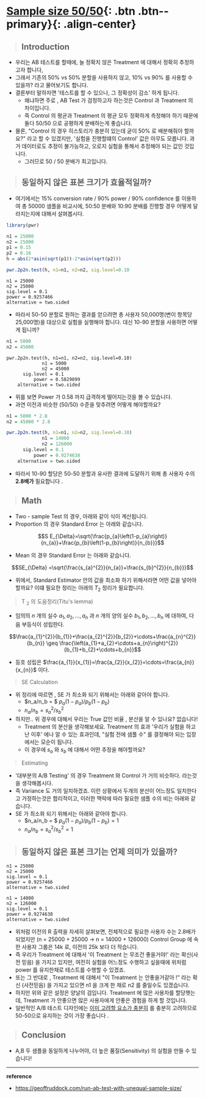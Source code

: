 # [Sample size 50/50](#link){: .btn .btn--primary}{: .align-center}

> ## Introduction

- 우리는 AB 테스트를 할때에, 늘 정확치 않은 Treatment 에 대해서 정확히 추정하고자 합니다,
- 그래서 기존의 50% vs 50% 분할을 사용하지 않고, 10% vs 90% 를 사용할 수 있을까? 라고 물어보기도 합니다.
- 결론부터 말하자면 '테스트를 할 수 있으나, 그 정확성이 감소' 하게 됩니다.
  - 왜냐하면 주로 , AB Test 가 검정하고자 하는것은 Control 과 Treatment 의 차이입니다.
  - 즉 Control 의 평균과 Treatment 의 평균 모두 정확하게 측정해야 하기 때문에 둘다 50/50 으로 공평하게 분배하는게 좋습니다.
- 물론, "Control 의 경우 히스토리가 충분히 있는데 굳이 50% 로 배분해줘야 할까요?" 라고 할 수 있겠지만,  '실험을 진행할떄의 Control' 값은 아무도 모릅니다. 과거 데이터로도 추정이 불가능하고, 오로지 실험을 통해서 추정해야 되는 값인 것입니다.
  - 그러므로 50 / 50 분배가 최고입니다.

> ##  동일하지 않은 표본 크기가 효율적일까?

- 여기에서는  15% conversion rate / 90% power /  90% confidence 를 이용하여 총 50000 샘플을 비교시에, 50:50 분배와 10:90 분배를 진행할 경우 어떻게 달라지는지에 대해서 살펴봅시다.

```R
library(pwr)

n1 = 25000
n2 = 25000
p1 = 0.15
p2 = 0.16
h = abs(2*asin(sqrt(p1))-2*asin(sqrt(p2)))

pwr.2p2n.test(h, n1=n1, n2=n2, sig.level=0.10
```

```
n1 = 25000
n2 = 25000
sig.level = 0.1
power = 0.9257466
alternative = two.sided
```

- 따라서 50-50 분할로 원하는 결과를 얻으려면 총 사용자 50,000명(변이 항목당 25,000명)을 대상으로 실험을 실행해야 합니다. 대신 10-90 분할을 사용하면 어떻게 됩니까?

```R
n1 = 5000
n2 = 45000
```

```
pwr.2p2n.test(h, n1=n1, n2=n2, sig.level=0.10)
             n1 = 5000
             n2 = 45000
      sig.level = 0.1
          power = 0.5829899
    alternative = two.sided
```

- 위를 보면 Power 가 0.58 까지 급격하게 떨어지는것을 볼 수 있습니다. 
- 과연 이전과 비슷한 (50/50) 수준을 맞추려면 어떻게 해야할까요?

```R
n1 = 5000 * 2.8
n2 = 45000 * 2.8

pwr.2p2n.test(h, n1=n1, n2=n2, sig.level=0.10)
             n1 = 14000
             n2 = 126000
      sig.level = 0.1
          power = 0.9274638
    alternative = two.sided
```

- 따라서 10-90 할당은 50-50 분할과 유사한 결과에 도달하기 위해 총 사용자 수의 **2.8배가** 필요합니다 . 

> ## Math

- Two - sample Test 의 경우, 아래와 같이 식이 계산됩니다. 
- Proportion 의 경우 Standard Error 는 아래와 같습니다.

$$S E_{\Delta}=\sqrt{\frac{p_{a}\left(1-p_{a}\right)}{n_{a}}+\frac{p_{b}\left(1-p_{b}\right)}{n_{b}}}$$

- Mean 의 경우 Standard Error 는 아래와 같습니다.

$$SE_{\Delta} =\sqrt{\frac{s_{a}^{2}}{n_{a}}+\frac{s_{b}^{2}}{n_{b}}}$$

- 위에서, Standard Estimator 안의 값을 최소화 하기 위해서라면 어떤 값을 넣어야 할까요? 이떄 필요한 정리는 아래의 $T_2$ 정리가 필요합니다.

> T $_{2}$ 의 도움정리(Titu's lemma)

- 임의의 $n$ 개의 실수 $a_{1}, a_{2}, \ldots, a_{n}$ 과 $n$ 개의 양의 실수 $b_{1}, b_{2}, \ldots, b_{n}$ 에 대하여, 다음 부등식이 성립한다.

$$\frac{a_{1}^{2}}{b_{1}}+\frac{a_{2}^{2}}{b_{2}}+\cdots+\frac{a_{n}^{2}}{b_{n}} \geq \frac{\left(a_{1}+a_{2}+\cdots+a_{n}\right)^{2}}{b_{1}+b_{2}+\cdots+b_{n}}$$

- 등호 성립은 $\frac{a_{1}}{x_{1}}=\frac{a_{2}}{x_{2}}=\cdots=\frac{a_{n}}{x_{n}}$ 이다.

> SE Calculation

- 위 정리에 따르면 , SE 가 최소화 되기 위해서는 아래와 같아야 합니다. 
  -  $n_a/n_b =  $ $p_a(1-p_a)/p_b(1-p_b)$ 
  -  $n_a/n_b = s_a^2 /s_b^2$
- 하지만.. 위 경우에 대해서 우리는 True 값인 비율 , 분산을 알 수 있나요? 없습니다!
  - Treatment 의 분산을 생각해보세요. Treatment 의 효과 '우리가 실험을 하고 난 이후' 에나 알 수 있는 효과인데, "실험 전에 샘플 수" 를 결정해야 되는 입장에서는 모순이 됩니다.
  - 이 경우에 $s_a$ 와 $s_b$ 에 대해서 어떤 추정을 해야할까요?

> Estimating

-  '대부분의 A/B Testing' 의 경우 Treatment 와 Control 가 거의 비슷하다. 라는것을 생각해봅시다. 
-  즉 Variance 도 거의 일치하겠죠. 이런 상황에서 두개의 분산이 어느정도 일치한다고 가정하는것은 합리적이고, 이러한 맥락에 따라 필요한 샘플 수의 비는 아래와 같습니다.
-  SE 가 최소화 되기 위해서는 아래와 같아야 합니다. 
   -  $n_a/n_b =  $ $p_a(1-p_a)/p_b(1-p_b) = 1$ 
   -  $n_a/n_b = s_a^2 /s_b^2 = 1$

> ##  동일하지 않은 표본 크기는 언제 의미가 있을까?

```
n1 = 25000
n2 = 25000
sig.level = 0.1
power = 0.9257466
alternative = two.sided
```

```
n1 = 14000
n2 = 126000
sig.level = 0.1
power = 0.9274638
alternative = two.sided
```

- 위처럼 이전의 R 출력을 자세히 살펴보면, 전체적으로 필요한 사용자 수는 2.8배가 되었지만 (n = 25000 + 25000 -> n = 14000 + 126000) Control Group 에 속한 사용자 그룹은 14k 로, 이전의 25k 보다 더 작습니다.
- 즉 우리가 Treatment 에 대해서 '이 Treatment 는 무조건 좋을거야!' 라는 확신(사전 믿음) 을 가지고 있지만, 여전히 실험을 어느정도 수행하고 싶을때에 위처럼 power 를 유지한채로 테스트를 수행할 수 있겠죠. 
- 또는 그 반대로 , Treatment 에 대해서 "이 Treatment 는 안좋을거같아 !" 라는 확신 (사전믿음) 을 가지고 있으면 n1 을 크게 한 채로 n2 를 줄일수도 있겠습니다. 
- 하지만 위와 같은 설정은 양날의 검입니다. Treatment 에 많은 사용자를 할당햇는데, Treatment 가 안좋으면 많은 사용자에게 안좋은 경험을 하게 할 것입니다. 
- 일반적인 A/B 테스트 디자인에는 [이미 고려할 요소가 충분히](https://geoffruddock.com/ab-testing-with-a-symmetric-risk-profile/) 를 충분히 고려하므로 50-50으로 유지하는 것이 가장 좋습니다 .

> ## Conclusion

- A,B 두 샘플을 동일하게 나누어야, 더 높은 품질(Sensitivity) 의 실험을 만들 수 있습니다!

---

**reference**

- https://geoffruddock.com/run-ab-test-with-unequal-sample-size/